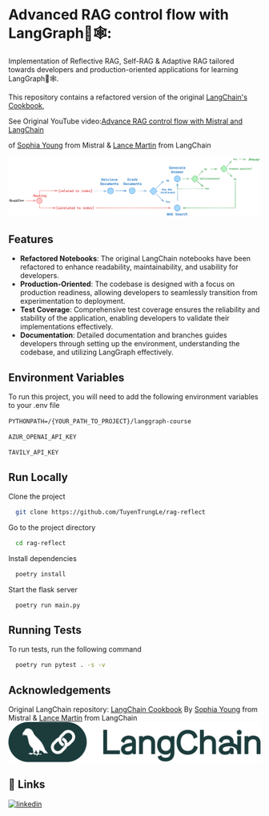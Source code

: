 
# Advanced RAG control flow with LangGraph🦜🕸:

Implementation of Reflective RAG, Self-RAG & Adaptive RAG tailored towards developers and production-oriented applications for learning LangGraph🦜🕸️.

This repository contains a refactored version of the original [LangChain's Cookbook](https://github.com/mistralai/cookbook/tree/main/third_party/langchain),

See Original YouTube video:[Advance RAG control flow with Mistral and LangChain](https://www.youtube.com/watch?v=sgnrL7yo1TE)

of [Sophia Young](https://x.com/sophiamyang) from Mistral & [Lance Martin](https://x.com/RLanceMartin) from LangChain

![Logo](https://github.com/TuyenTrungLe/rag-reflect/blob/main/static/langgraph_adaptive_rag.png)

## Features

- **Refactored Notebooks**: The original LangChain notebooks have been refactored to enhance readability, maintainability, and usability for developers.
- **Production-Oriented**: The codebase is designed with a focus on production readiness, allowing developers to seamlessly transition from experimentation to deployment.
- **Test Coverage**: Comprehensive test coverage ensures the reliability and stability of the application, enabling developers to validate their implementations effectively.
- **Documentation**: Detailed documentation and branches guides developers through setting up the environment, understanding the codebase, and utilizing LangGraph effectively.

## Environment Variables

To run this project, you will need to add the following environment variables to your .env file

`PYTHONPATH=/{YOUR_PATH_TO_PROJECT}/langgraph-course`

`AZUR_OPENAI_API_KEY`

`TAVILY_API_KEY`

## Run Locally

Clone the project

```bash
  git clone https://github.com/TuyenTrungLe/rag-reflect
```

Go to the project directory

```bash
  cd rag-reflect
```

Install dependencies

```bash
  poetry install
```

Start the flask server

```bash
  poetry run main.py
```


## Running Tests

To run tests, run the following command

```bash
  poetry run pytest . -s -v
```
## Acknowledgements

Original LangChain repository: [LangChain Cookbook](https://github.com/mistralai/cookbook/tree/main/third_party/langchain)
By [Sophia Young](https://x.com/sophiamyang) from Mistral & [Lance Martin](https://x.com/RLanceMartin) from LangChain
![Logo](https://github.com/TuyenTrungLe/rag-reflect/blob/main/static/LangChain-logo.png)




## 🔗 Links
[![linkedin](https://img.shields.io/badge/linkedin-0A66C2?style=for-the-badge&logo=linkedin&logoColor=white)](https://www.linkedin.com/in/letrungtuyen3101/)
